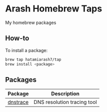 # Arash Homebrew Taps

My homebrew packages

## How-to

To install a package:

```bash
brew tap hatamiarash7/tap
brew install <package>
```

## Packages

Package|Description
---|---
[dnstrace](https://github.com/hatamiarash7/dnstrace)|DNS resolution tracing tool
